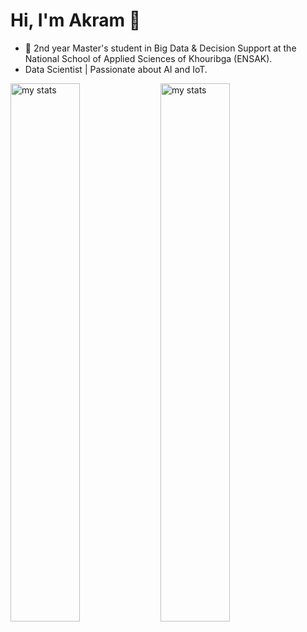 # Hi, I'm Akram 👋
- 🌱 2nd year Master's student in Big Data & Decision Support at the National School of Applied Sciences of Khouribga (ENSAK).
- Data Scientist | Passionate about AI and IoT.

<img alt="my stats" align="left" width="47%" src="https://github-readme-stats.vercel.app/api?username=akramelbasri&show_icons=true&layout=compact&hide=contribs,prs" />
<img alt="my stats" align="left" width="47%" src="https://github-readme-stats.vercel.app/api/top-langs/?username=akramelbasri&layout=compact" />


<!--
**akramelbasri/akramelbasri** is a ✨ _special_ ✨ repository because its `README.md` (this file) appears on your GitHub profile.

Here are some ideas to get you started:

- 🔭 I’m currently working on ...
- 🌱 I’m currently learning ...
- 👯 I’m looking to collaborate on ...
- 🤔 I’m looking for help with ...
- 💬 Ask me about ...
- 📫 How to reach me: ...
- 😄 Pronouns: ...
- ⚡ Fun fact: ...
-->
